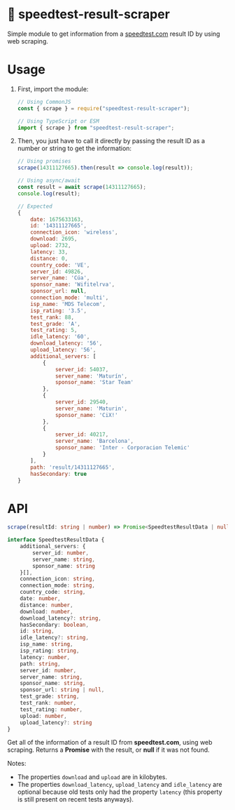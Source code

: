 # 📡 speedtest-result-scraper

Simple module to get information from a [speedtest.com](https://speedtest.net) result ID by using web scraping.

# Usage

1. First, import the module:

    ```js
    // Using CommonJS
    const { scrape } = require("speedtest-result-scraper");

    // Using TypeScript or ESM
    import { scrape } from "speedtest-result-scraper";
    ```

2. Then, you just have to call it directly by passing the result ID as a number or string to get the information:

    ```js
    // Using promises
    scrape(14311127665).then(result => console.log(result));

    // Using async/await
    const result = await scrape(14311127665);
    console.log(result);

    // Expected
    {
        date: 1675633163,
        id: '14311127665',
        connection_icon: 'wireless',
        download: 2695,
        upload: 2732,
        latency: 33,
        distance: 0,
        country_code: 'VE',
        server_id: 49826,
        server_name: 'Cúa',
        sponsor_name: 'Wifitelrva',
        sponsor_url: null,
        connection_mode: 'multi',
        isp_name: 'MDS Telecom',
        isp_rating: '3.5',
        test_rank: 88,
        test_grade: 'A',
        test_rating: 5,
        idle_latency: '60',
        download_latency: '56',
        upload_latency: '56',
        additional_servers: [
            {
                server_id: 54037,
                server_name: 'Maturín',
                sponsor_name: 'Star Team'
            },
            {
                server_id: 29540,
                server_name: 'Maturin',
                sponsor_name: 'CiX!'
            },
            {
                server_id: 40217,
                server_name: 'Barcelona',
                sponsor_name: 'Inter - Corporacion Telemic'
            }
        ],
        path: 'result/14311127665',
        hasSecondary: true
    }
    ```

# API

```ts
scrape(resultId: string | number) => Promise<SpeedtestResultData | null>

interface SpeedtestResultData {
    additional_servers: {
        server_id: number,
        server_name: string,
        sponsor_name: string
    }[],
    connection_icon: string,
    connection_mode: string,
    country_code: string,
    date: number,
    distance: number,
    download: number,
    download_latency?: string,
    hasSecondary: boolean,
    id: string,
    idle_latency?: string,
    isp_name: string,
    isp_rating: string,
    latency: number,
    path: string,
    server_id: number,
    server_name: string,
    sponsor_name: string,
    sponsor_url: string | null,
    test_grade: string,
    test_rank: number,
    test_rating: number,
    upload: number,
    upload_latency?: string
}
```

Get all of the information of a result ID from **speedtest.com**, using web scraping. Returns a **Promise** with the result, or **null** if it was not found.

Notes:

-   The properties `download` and `upload` are in kilobytes.
-   The properties `download_latency`, `upload_latency` and `idle_latency` are optional because old tests only had the property `latency` (this property is still present on recent tests anyways).
